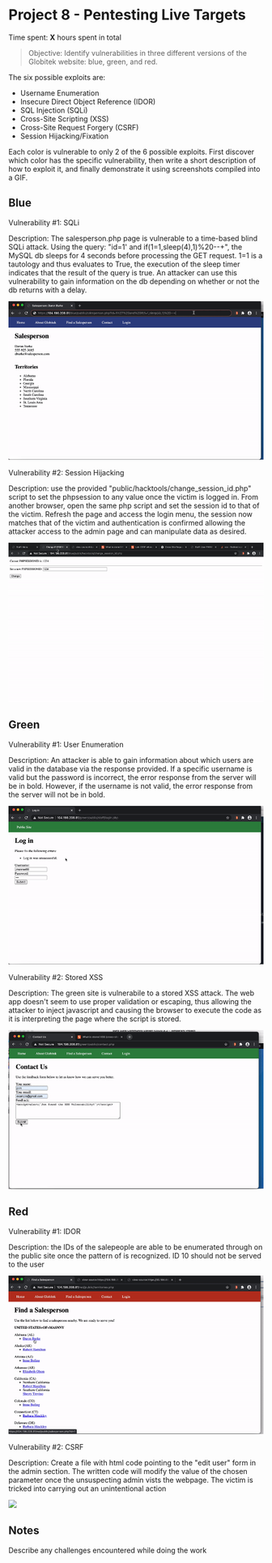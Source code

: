# Project 8 - Pentesting Live Targets

Time spent: **X** hours spent in total

> Objective: Identify vulnerabilities in three different versions of the Globitek website: blue, green, and red.

The six possible exploits are:

* Username Enumeration
* Insecure Direct Object Reference (IDOR)
* SQL Injection (SQLi)
* Cross-Site Scripting (XSS)
* Cross-Site Request Forgery (CSRF)
* Session Hijacking/Fixation

Each color is vulnerable to only 2 of the 6 possible exploits. First discover which color has the specific vulnerability, then write a short description of how to exploit it, and finally demonstrate it using screenshots compiled into a GIF.

## Blue

Vulnerability #1: SQLi

Description: The salesperson.php page is vulnerable to a time-based blind SQLi attack. Using the query: "id=1' and if(1=1,sleep(4),1)%20--+", the MySQL db sleeps for 4 seconds before processing the GET request. 1=1 is a tautology and thus evaluates to True, the execution of the sleep timer indicates that the result of the query is true. An attacker can use this vulnerability to gain information on the db depending on whether or not the db returns with a delay.

<img src="blue-vuln1.gif">

Vulnerability #2: Session Hijacking


Description: use the provided "public/hacktools/change_session_id.php" script to set the phpsession to any value once the victim is logged in. From another browser, open the same php script and set the session id to that of the victim. Refresh the page and access the login menu, the session now matches that of the victim and authentication is confirmed allowing the attacker access to the admin page and can manipulate data as desired.

<img src="blue-vuln2.gif">

## Green

Vulnerability #1: User Enumeration

Description: An attacker is able to gain information about which users are valid in the database via the response provided. If a specific username is valid but the password is incorrect, the error response from the server will be in bold. However, if the username is not valid, the error response from the server will not be in bold. 

<img src="green-vuln1.gif">

Vulnerability #2: Stored XSS

Description: The green site is vulnerabile to a stored XSS attack. The web app doesn't seem to use proper validation or escaping, thus allowing the attacker to inject javascript and causing the browser to execute the code as it is interpreting the page where the script is stored. 

<img src="green-vuln2.gif">


## Red

Vulnerability #1: IDOR

Description: the IDs of the salepeople are able to be enumerated through on the public site once the pattern of is recognized. ID 10 should not be served to the user

<img src="red-vuln1.gif">

Vulnerability #2: CSRF

Description: Create a file with html code pointing to the "edit user" form in the admin section. The written code will modify the value of the chosen parameter once the unsuspecting admin vists the webpage. The victim is tricked into carrying out an unintentional action

<img src="red-vuln2.gif">


## Notes

Describe any challenges encountered while doing the work

